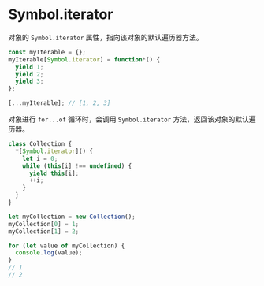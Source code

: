 # Symbol.iterator

对象的 `Symbol.iterator` 属性，指向该对象的默认遍历器方法。

```js
const myIterable = {};
myIterable[Symbol.iterator] = function*() {
  yield 1;
  yield 2;
  yield 3;
};

[...myIterable]; // [1, 2, 3]
```

对象进行 `for...of` 循环时，会调用 `Symbol.iterator` 方法，返回该对象的默认遍历器。

```js
class Collection {
  *[Symbol.iterator]() {
    let i = 0;
    while (this[i] !== undefined) {
      yield this[i];
      ++i;
    }
  }
}

let myCollection = new Collection();
myCollection[0] = 1;
myCollection[1] = 2;

for (let value of myCollection) {
  console.log(value);
}
// 1
// 2
```

